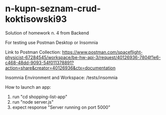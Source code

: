 # n-kupn-seznam-crud-koktisowski93
Solution of homework n. 4 from Backend

For testing use Postman Desktop or Insomnia

Link to Postman Collection: https://www.postman.com/spaceflight-physicist-67284545/workspace/be-hw-api-3/request/40126936-7804f1e6-c468-48dd-9093-54f011378891?action=share&creator=40126936&ctx=documentation

Insomnia Environment and Workspace: /tests/insomnia

How to launch an app:
1) run "cd shopping-list-app"
2) run "node server.js"
3) expect response "Server running on port 5000"
